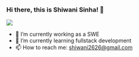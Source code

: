 ### Hi there, this is Shiwani Sinha! 👋
![](https://komarev.com/ghpvc/?username=shiwani2626sinha&color=ff69b4)



- 🔭 I’m currently working as a SWE
- 🌱 I’m currently learning fullstack development
- 📫 How to reach me: shiwani2626@gmail.com
 
